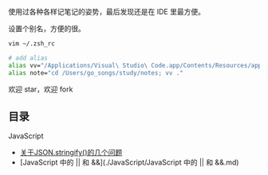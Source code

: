 使用过各种各样记笔记的姿势，最后发现还是在 IDE 里最方便。

设置个别名，方便的很。
```bash
vim ~/.zsh_rc

# add alias
alias vv="/Applications/Visual\ Studio\ Code.app/Contents/Resources/app/bin/code"
alias note="cd /Users/go_songs/study/notes; vv ."
```
欢迎 star，欢迎 fork

## 目录
JavaScript
  + [关于JSON.stringify()的几个问题](./JavaScript/关于JSON.stringify()的几个问题.md)
  + [JavaScript 中的 || 和 &&](./JavaScript/JavaScript 中的 || 和 &&.md)